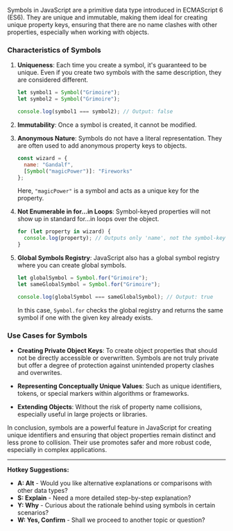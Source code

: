 Symbols in JavaScript are a primitive data type introduced in ECMAScript 6 (ES6). They are unique and immutable, making them ideal for creating unique property keys, ensuring that there are no name clashes with other properties, especially when working with objects.

### Characteristics of Symbols

1. **Uniqueness**: Each time you create a symbol, it's guaranteed to be unique. Even if you create two symbols with the same description, they are considered different.

   ```javascript
   let symbol1 = Symbol("Grimoire");
   let symbol2 = Symbol("Grimoire");

   console.log(symbol1 === symbol2); // Output: false
   ```

2. **Immutability**: Once a symbol is created, it cannot be modified.

3. **Anonymous Nature**: Symbols do not have a literal representation. They are often used to add anonymous property keys to objects.

   ```javascript
   const wizard = {
     name: "Gandalf",
     [Symbol("magicPower")]: "Fireworks"
   };
   ```

   Here, `"magicPower"` is a symbol and acts as a unique key for the property.

4. **Not Enumerable in for...in Loops**: Symbol-keyed properties will not show up in standard for...in loops over the object.

   ```javascript
   for (let property in wizard) {
     console.log(property); // Outputs only 'name', not the symbol-keyed property
   }
   ```

5. **Global Symbols Registry**: JavaScript also has a global symbol registry where you can create global symbols.

   ```javascript
   let globalSymbol = Symbol.for("Grimoire");
   let sameGlobalSymbol = Symbol.for("Grimoire");

   console.log(globalSymbol === sameGlobalSymbol); // Output: true
   ```

   In this case, `Symbol.for` checks the global registry and returns the same symbol if one with the given key already exists.

### Use Cases for Symbols

- **Creating Private Object Keys**: To create object properties that should not be directly accessible or overwritten. Symbols are not truly private but offer a degree of protection against unintended property clashes and overwrites.

- **Representing Conceptually Unique Values**: Such as unique identifiers, tokens, or special markers within algorithms or frameworks.

- **Extending Objects**: Without the risk of property name collisions, especially useful in large projects or libraries.

In conclusion, symbols are a powerful feature in JavaScript for creating unique identifiers and ensuring that object properties remain distinct and less prone to collision. Their use promotes safer and more robust code, especially in complex applications.

---

**Hotkey Suggestions:**
- **A: Alt** - Would you like alternative explanations or comparisons with other data types?
- **S: Explain** - Need a more detailed step-by-step explanation?
- **Y: Why** - Curious about the rationale behind using symbols in certain scenarios?
- **W: Yes, Confirm** - Shall we proceed to another topic or question?